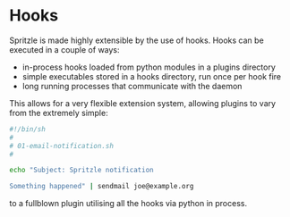 Hooks
=====

Spritzle is made highly extensible by the use of hooks. Hooks can be
executed in a couple of ways:

 * in-process hooks loaded from python modules in a plugins directory
 * simple executables stored in a hooks directory, run once per hook fire
 * long running processes that communicate with the daemon

This allows for a very flexible extension system, allowing plugins to vary
from the extremely simple:

```sh
#!/bin/sh
#
# 01-email-notification.sh
#

echo "Subject: Spritzle notification

Something happened" | sendmail joe@example.org
```

to a fullblown plugin utilising all the hooks via python in process.
